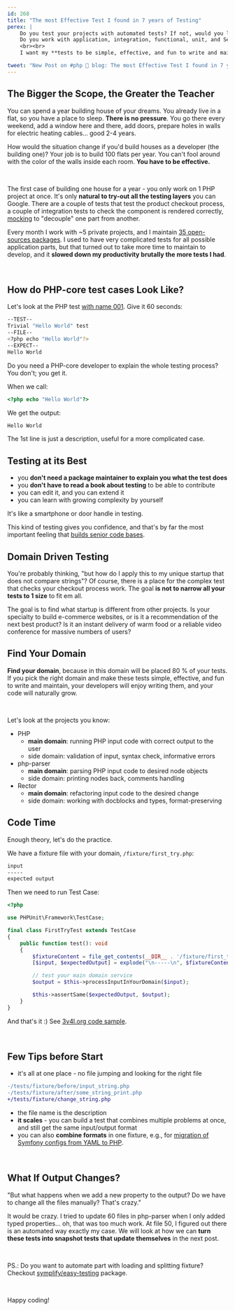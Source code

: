 ```yaml
---
id: 268
title: "The most Effective Test I found in 7 years of Testing"
perex: |
    Do you test your projects with automated tests? If not, would you like to start?
    Do you work with application, integration, functional, unit, and Selenium layers and drive you crazy? Do you spend more time writing tests than the actual code behind them?
    <br><br>
    I want my **tests to be simple, effective, and fun to write and maintain**. Today, we look at one approach used by [PHP itself](https://github.com/php/php-src/), `nikic/php-parser`. It's so good I'm surprised not everyone is using it.

tweet: "New Post on #php 🐘 blog: The most Effective Test I found in 7 years of Testing"
---
```


## The Bigger the Scope, the Greater the Teacher

You can spend a year building house of your dreams. You already live in a flat, so you have a place to sleep. **There is no pressure**. You go there every weekend, add a window here and there, add doors, prepare holes in walls for electric heating cables... good 2-4 years.

How would the situation change if you'd build houses as a developer (the building one)? Your job is to build 100 flats per year. You can't fool around with the color of the walls inside each room. **You have to be effective.**

<br>

The first case of building one house for a year - you only work on 1 PHP project at once. It's only **natural to try-out all the testing layers** you can Google. There are a couple of tests that test the product checkout process, a couple of integration tests to check the component is rendered correctly, [mocking](/blog/2018/06/11/how-to-turn-mocks-from-nightmare-to-solid-kiss-tests/) to "decouple" one part from another.

Every month I work with ~5 private projects, and I maintain [35 open-sources packages](https://packagist.org/profile/?page=3). I used to have very complicated tests for all possible application parts, but that turned out to take more time to maintain to develop, and it **slowed down my productivity brutally the more tests I had**.

<br>

## How do PHP-core test cases Look Like?

Let's look at the PHP test [with name 001](https://github.com/php/php-src/blob/master/tests/basic/001.phpt).
Give it 60 seconds:

```bash
--TEST--
Trivial "Hello World" test
--FILE--
<?php echo "Hello World"?>
--EXPECT--
Hello World
```

Do you need a PHP-core developer to explain the whole testing process? You don't; you get it.

When we call:

```php
<?php echo "Hello World"?>
```

We get the output:

```bash
Hello World
```

The 1st line is just a description, useful for a more complicated case.

## Testing at its Best

- you **don't need a package maintainer to explain you what the test does**
- you **don't have to read a book about testing** to be able to contribute
- you can edit it, and you can extend it
- you can learn with growing complexity by yourself

It's like a smartphone or door handle in testing.

This kind of testing gives you confidence, and that's by far the most important feeling that [builds senior code bases](/blog/2020/03/02/we-do-not-need-senior-developers-we-need-senior-code-bases/).

## Domain Driven Testing

You're probably thinking, "but how do I apply this to my unique startup that does not compare strings"? Of course, there is a place for the complex test that checks your checkout process work. The goal **is not to narrow all your tests to 1 size** to fit em all.

The goal is to find what startup is different from other projects. Is your specialty to build e-commerce websites, or is it a recommendation of the next best product? Is it an instant delivery of warm food or a reliable video conference for massive numbers of users?

## Find Your Domain

**Find your domain**, because in this domain will be placed 80 % of your tests. If you pick the right domain and make these tests simple, effective, and fun to write and maintain, your developers will enjoy writing them, and your code will naturally grow.

<br>

Let's look at the projects you know:

- PHP
    - **main domain**: running PHP input code with correct output to the user
    - side domain: validation of input, syntax check, informative errors
- php-parser
    - **main domain**: parsing PHP input code to desired node objects
    - side domain: printing nodes back, comments handling
- Rector
    - **main domain**: refactoring input code to the desired change
    - side domain: working with docblocks and types, format-preserving


## Code Time

Enough theory, let's do the practice.

We have a fixture file with your domain, `/fixture/first_try.php`:

```bash
input
-----
expected output
```

Then we need to run Test Case:

```php
<?php

use PHPUnit\Framework\TestCase;

final class FirstTryTest extends TestCase
{
    public function test(): void
    {
        $fixtureContent = file_get_contents(__DIR__ . '/fixture/first_try.php');
        [$input, $expectedOutput] = explode("\n-----\n", $fixtureContent);

        // test your main domain service
        $output = $this->processInputInYourDomain($input);

        $this->assertSame($expectedOutput, $output);
    }
}
```

And that's it :) See [3v4l.org code sample](https://3v4l.org/sEudR).

<br>

## Few Tips before Start

- it's all at one place - no file jumping and looking for the right file

```diff
-/tests/fixture/before/input_string.php
-/tests/fixture/after/some_string_print.php
+/tests/fixture/change_string.php
```

- the file name is the description
- **it scales** - you can build a test that combines multiple problems at once, and still get the same input/output format
- you can also **combine formats** in one fixture, e.g., for [migration of Symfony configs from YAML to PHP](https://github.com/migrify/migrify/blob/master/packages/config-transformer/packages/format-switcher/tests/Converter/ConfigFormatConverter/FixtureYamlToPhp/normal/some.yaml).

<br>

## What If Output Changes?

"But what happens when we add a new property to the output? Do we have to change all the files manually? That's crazy."

It would be crazy. I tried to update 60 files in php-parser when I only added typed properties... oh, that was too much work. At file 50, I figured out there is an automated way exactly my case. We will look at how we can **turn these tests into snapshot tests that update themselves** in the next post.

<br>

PS.: Do you want to automate part with loading and splitting fixture? Checkout [symplify/easy-testing](https://github.com/symplify/easy-testing) package.

<br>

Happy coding!
